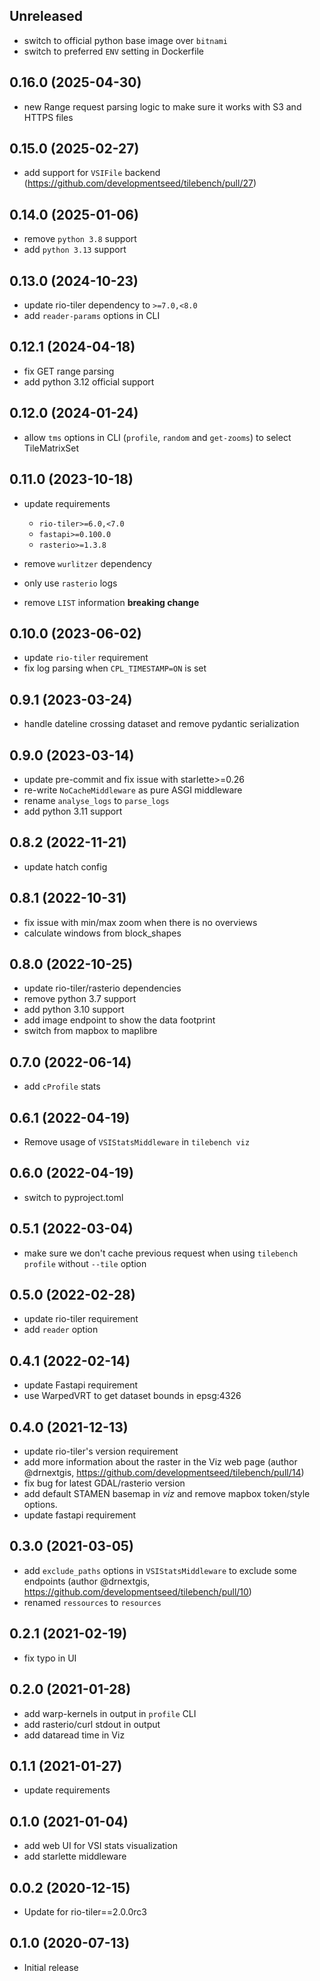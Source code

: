 ## Unreleased

* switch to official python base image over `bitnami`
* switch to preferred `ENV` setting in Dockerfile

## 0.16.0 (2025-04-30)

* new Range request parsing logic to make sure it works with S3 and HTTPS files

## 0.15.0 (2025-02-27)

* add support for `VSIFile` backend (https://github.com/developmentseed/tilebench/pull/27)

## 0.14.0 (2025-01-06)

* remove `python 3.8` support
* add `python 3.13` support

## 0.13.0 (2024-10-23)

* update rio-tiler dependency to `>=7.0,<8.0`
* add `reader-params` options in CLI

## 0.12.1 (2024-04-18)

* fix GET range parsing
* add python 3.12 official support

## 0.12.0 (2024-01-24)

* allow `tms` options in CLI (`profile`, `random` and `get-zooms`) to select TileMatrixSet

## 0.11.0 (2023-10-18)

* update requirements
  - `rio-tiler>=6.0,<7.0`
  - `fastapi>=0.100.0`
  - `rasterio>=1.3.8`

* remove `wurlitzer` dependency

* only use `rasterio` logs

* remove `LIST` information **breaking change**

## 0.10.0 (2023-06-02)

* update `rio-tiler` requirement
* fix log parsing when `CPL_TIMESTAMP=ON` is set

## 0.9.1 (2023-03-24)

* handle dateline crossing dataset and remove pydantic serialization

## 0.9.0 (2023-03-14)

* update pre-commit and fix issue with starlette>=0.26
* re-write `NoCacheMiddleware` as pure ASGI middleware
* rename `analyse_logs` to `parse_logs`
* add python 3.11 support

## 0.8.2 (2022-11-21)

* update hatch config

## 0.8.1 (2022-10-31)

* fix issue with min/max zoom when there is no overviews
* calculate windows from block_shapes

## 0.8.0 (2022-10-25)

* update rio-tiler/rasterio dependencies
* remove python 3.7 support
* add python 3.10 support
* add image endpoint to show the data footprint
* switch from mapbox to maplibre

## 0.7.0 (2022-06-14)

* add `cProfile` stats

## 0.6.1 (2022-04-19)

* Remove usage of `VSIStatsMiddleware` in `tilebench viz`

## 0.6.0 (2022-04-19)

* switch to pyproject.toml

## 0.5.1 (2022-03-04)

* make sure we don't cache previous request when using `tilebench profile` without `--tile` option

## 0.5.0 (2022-02-28)

* update rio-tiler requirement
* add `reader` option

## 0.4.1 (2022-02-14)

* update Fastapi requirement
* use WarpedVRT to get dataset bounds in epsg:4326

## 0.4.0 (2021-12-13)

* update rio-tiler's version requirement
* add more information about the raster in the Viz web page (author @drnextgis, https://github.com/developmentseed/tilebench/pull/14)
* fix bug for latest GDAL/rasterio version
* add default STAMEN basemap in *viz* and remove mapbox token/style options.
* update fastapi requirement

## 0.3.0 (2021-03-05)

* add `exclude_paths` options in `VSIStatsMiddleware` to exclude some endpoints (author @drnextgis, https://github.com/developmentseed/tilebench/pull/10)
* renamed `ressources`  to `resources`

## 0.2.1 (2021-02-19)

* fix typo in UI

## 0.2.0 (2021-01-28)

* add warp-kernels in output in `profile` CLI
* add rasterio/curl stdout in output
* add dataread time in Viz

## 0.1.1 (2021-01-27)

* update requirements

## 0.1.0 (2021-01-04)

* add web UI for VSI stats visualization
* add starlette middleware

## 0.0.2 (2020-12-15)

* Update for rio-tiler==2.0.0rc3

## 0.1.0 (2020-07-13)

* Initial release
